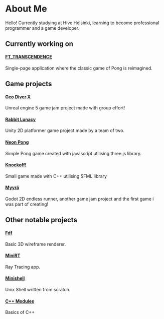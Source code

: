 
# About Me
Hello! Currently studying at Hive Helsinki, learning to become professional programmer and a game developer.

## Currently working on
#### [FT_TRANSCENDENCE](https://github.com/TTalvenH/ft_transcendence "https://github.com/TTalvenH/ft_transcendence")
Single-page application where the classic game of Pong is reimagined. 

## Game projects
#### [Geo Diver X](https://github.com/TTalvenH/Geo-Diver-X "github.com/TTalvenhH/Geo-Diver-X")
Unreal engine 5 game jam project made with group effort!

#### [Rabbit Lunacy](https://github.com/Millisaur/Rabbit-Lunacy "github.com/Millisaur/Rabbit-Lunacy")
Unity 2D platformer game project made by a team of two.

#### [Neon Pong](https://github.com/TTalvenH/NeonPong "https://github.com/TTalvenH/NeonPong")
Simple Pong game created with javascript utilising three.js library.

#### [Knockoff!](https://github.com/TTalvenH/Knockoff "https://github.com/TTalvenH/Knockoff")
Small game made with C++ utilising SFML library

#### [Myyrä](https://github.com/TTalvenH/Myyra "github.com/TTalvenH/Myyra")
Godot 2D endless runner, another game jam project and the first game i was part of creating!

## Other notable projects

#### [Fdf](https://github.com/TTalvenH/Fdf "github.com/TTalvenH/Fdf")
Basic 3D wireframe renderer.


#### [MiniRT](https://github.com/TTalvenH/MiniRT "github.com/TTalvenH/MiniRT")
Ray Tracing app.


#### [Minishell](https://github.com/TTalvenH/Minishell "github.com/TTalvenH/Minishell")
Unix Shell written from scratch.


#### [C++ Modules](https://github.com/TTalvenH/CPP_Modules "github.com/TTalvenH/CPP_Modules")
Basics of C++
